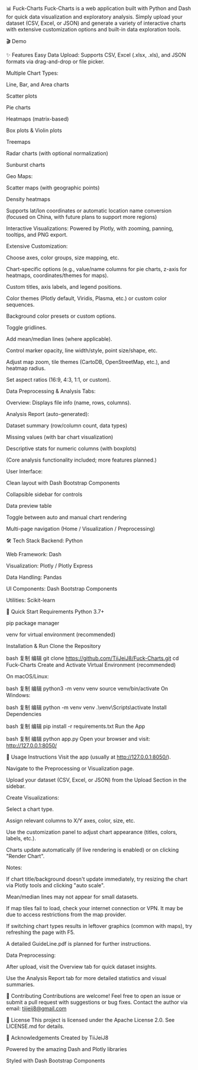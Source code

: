 📊 Fuck-Charts
Fuck-Charts is a web application built with Python and Dash for quick data visualization and exploratory analysis. Simply upload your dataset (CSV, Excel, or JSON) and generate a variety of interactive charts with extensive customization options and built-in data exploration tools.

🎬 Demo





✨ Features
Easy Data Upload: Supports CSV, Excel (.xlsx, .xls), and JSON formats via drag-and-drop or file picker.

Multiple Chart Types:

Line, Bar, and Area charts

Scatter plots

Pie charts

Heatmaps (matrix-based)

Box plots & Violin plots

Treemaps

Radar charts (with optional normalization)

Sunburst charts

Geo Maps:

Scatter maps (with geographic points)

Density heatmaps

Supports lat/lon coordinates or automatic location name conversion (focused on China, with future plans to support more regions)

Interactive Visualizations: Powered by Plotly, with zooming, panning, tooltips, and PNG export.

Extensive Customization:

Choose axes, color groups, size mapping, etc.

Chart-specific options (e.g., value/name columns for pie charts, z-axis for heatmaps, coordinates/themes for maps).

Custom titles, axis labels, and legend positions.

Color themes (Plotly default, Viridis, Plasma, etc.) or custom color sequences.

Background color presets or custom options.

Toggle gridlines.

Add mean/median lines (where applicable).

Control marker opacity, line width/style, point size/shape, etc.

Adjust map zoom, tile themes (CartoDB, OpenStreetMap, etc.), and heatmap radius.

Set aspect ratios (16:9, 4:3, 1:1, or custom).

Data Preprocessing & Analysis Tabs:

Overview: Displays file info (name, rows, columns).

Analysis Report (auto-generated):

Dataset summary (row/column count, data types)

Missing values (with bar chart visualization)

Descriptive stats for numeric columns (with boxplots)

(Core analysis functionality included; more features planned.)

User Interface:

Clean layout with Dash Bootstrap Components

Collapsible sidebar for controls

Data preview table

Toggle between auto and manual chart rendering

Multi-page navigation (Home / Visualization / Preprocessing)

🛠️ Tech Stack
Backend: Python

Web Framework: Dash

Visualization: Plotly / Plotly Express

Data Handling: Pandas

UI Components: Dash Bootstrap Components

Utilities: Scikit-learn

🚀 Quick Start
Requirements
Python 3.7+

pip package manager

venv for virtual environment (recommended)

Installation & Run
Clone the Repository

bash
复制
编辑
git clone https://github.com/TiiJeiJ8/Fuck-Charts.git
cd Fuck-Charts
Create and Activate Virtual Environment (recommended)

On macOS/Linux:

bash
复制
编辑
python3 -m venv venv
source venv/bin/activate
On Windows:

bash
复制
编辑
python -m venv venv
.\venv\Scripts\activate
Install Dependencies

bash
复制
编辑
pip install -r requirements.txt
Run the App

bash
复制
编辑
python app.py
Open your browser and visit:
http://127.0.0.1:8050/

📖 Usage Instructions
Visit the app (usually at http://127.0.0.1:8050/).

Navigate to the Preprocessing or Visualization page.

Upload your dataset (CSV, Excel, or JSON) from the Upload Section in the sidebar.

Create Visualizations:

Select a chart type.

Assign relevant columns to X/Y axes, color, size, etc.

Use the customization panel to adjust chart appearance (titles, colors, labels, etc.).

Charts update automatically (if live rendering is enabled) or on clicking "Render Chart".

Notes:

If chart title/background doesn't update immediately, try resizing the chart via Plotly tools and clicking "auto scale".

Mean/median lines may not appear for small datasets.

If map tiles fail to load, check your internet connection or VPN. It may be due to access restrictions from the map provider.

If switching chart types results in leftover graphics (common with maps), try refreshing the page with F5.

A detailed GuideLine.pdf is planned for further instructions.

Data Preprocessing:

After upload, visit the Overview tab for quick dataset insights.

Use the Analysis Report tab for more detailed statistics and visual summaries.

🤝 Contributing
Contributions are welcome! Feel free to open an issue or submit a pull request with suggestions or bug fixes.
Contact the author via email: <EMAIL> tiijeij8@gmail.com

📄 License
This project is licensed under the Apache License 2.0. See LICENSE.md for details.

🙏 Acknowledgements
Created by TiiJeiJ8

Powered by the amazing Dash and Plotly libraries

Styled with Dash Bootstrap Components